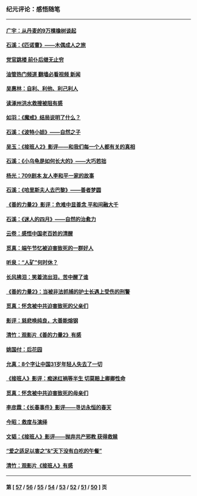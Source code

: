 ### 纪元评论：感悟随笔
---
#### [广宇：从丹麦的9万棵橡树谈起](../../pages/nsc1035/n14061428.md?08290330) 
#### [石溪：《匹诺曹》——木偶成人之旅](../../pages/nsc1035/n14061424.md?08290330) 
#### [党官跳楼 前仆后继无止穷](../../pages/nsc1035/n14058175.md?08290330) 
#### [油管热门频道 翻墙必看视频 新闻](ok?08290330)
#### [吴惠林：自利、利他、利己利人](../../pages/nsc1035/n14052459.md?08290330) 
#### [读涿州洪水救搜被阻有感](../../pages/nsc1035/n14049641.md?08290330) 
#### [如羽：《魔戒》结局说明了什么？](../../pages/nsc1035/n14048860.md?08290330) 
#### [石溪：《波特小姐》——自然之子](../../pages/nsc1035/n14048291.md?08290330) 
#### [吴玉：《接班人2》影评——和我们每一个人都有关的真相](../../pages/nsc1035/n14041114.md?08290330) 
#### [石溪：《小乌龟是如何长大的》——大巧若拙](../../pages/nsc1035/n14037479.md?08290330) 
#### [杨光：709剧本 友人李和平一家的故事](../../pages/nsc1035/n14032047.md?08290330) 
#### [石溪：《哈里斯夫人去巴黎》——善者梦圆](../../pages/nsc1035/n14031778.md?08290330) 
#### [《善的力量2》影评：危难中显善念 平和间融大千](../../pages/nsc1035/n14028390.md?08290330) 
#### [石溪：《迷人的四月》——自然的治愈力](../../pages/nsc1035/n14027049.md?08290330) 
#### [云卷：感悟中国老百姓的清醒](../../pages/nsc1035/n14025152.md?08290330) 
#### [觅真：端午节忆被迫害致死的一群好人](../../pages/nsc1035/n14020985.md?08290330) 
#### [听泉：“人矿”何时休？](../../pages/nsc1035/n14016609.md?08290330) 
#### [长风拂泪：笑着流出泪，苦中醒了谁](../../pages/nsc1035/n14016469.md?08290330) 
#### [《善的力量2》：当被非法抓捕的护士长遇上受伤的刑警](../../pages/nsc1035/n14015561.md?08290330) 
#### [觅真：怀念被中共迫害致死的父亲们](../../pages/nsc1035/n14014258.md?08290330) 
#### [影评：慈悲唤纯良，大善能熔钢](../../pages/nsc1035/n14010867.md?08290330) 
#### [清竹：观影片《善的力量2》有感](../../pages/nsc1035/n14010015.md?08290330) 
#### [姚国付：后花园](../../pages/nsc1035/n14005301.md?08290330) 
#### [允真：8个字让中国31岁年轻人失去了一切](../../pages/nsc1035/n13999093.md?08290330) 
#### [《接班人》影评：痴迷红祸等半生 切莫赔上卿卿性命](../../pages/nsc1035/n13998676.md?08290330) 
#### [觅真：怀念被中共迫害致死的母亲们](../../pages/nsc1035/n13997271.md?08290330) 
#### [李彦霖：《长春事件》影评——寻访永恒的春天](../../pages/nsc1035/n13995112.md?08290330) 
#### [今昭：救度与演绎](../../pages/nsc1035/n13992670.md?08290330) 
#### [文韬：《接班人》影评——抛弃共产邪教 获得救赎](../../pages/nsc1035/n13990160.md?08290330) 
#### [“爱之适足以害之”&“天下没有白吃的午餐”](../../pages/nsc1035/n13988391.md?08290330) 
#### [清竹：观影片《接班人》有感](../../pages/nsc1035/n13983561.md?08290330) 

---
#### 第 [ [57](./57.md?08290330) / [56](./56.md?08290330) / [55](./55.md?08290330) / [54](./54.md?08290330) / [53](./53.md?08290330) / [52](./52.md?08290330) / [51](./51.md?08290330) / [50](./50.md?08290330) ] 页
